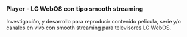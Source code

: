 ### Player - LG WebOS con tipo smooth streaming

Investigación, y desarrollo para reproducir contenido pelicula, serie y/o canales en vivo con smooth streaming para televisores LG WebOS.